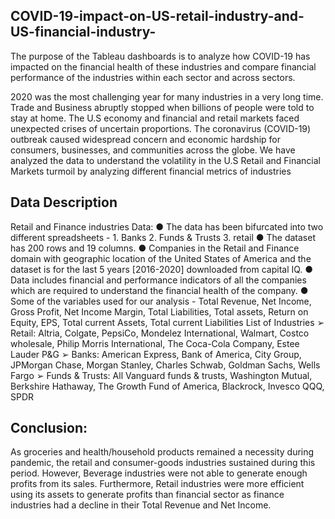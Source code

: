 ## COVID-19-impact-on-US-retail-industry-and-US-financial-industry-
The purpose of the Tableau dashboards is to analyze how COVID-19 has impacted on the financial health of these industries and compare financial performance of the industries within each sector and across sectors. 

2020 was the most challenging year for many industries in a very long time. Trade and Business abruptly stopped when billions of people were told to stay at home. The U.S economy and financial and retail markets faced unexpected crises of uncertain proportions. The coronavirus (COVID-19) outbreak caused widespread concern and economic hardship for consumers, businesses, and communities across the globe. We have analyzed the data to understand the volatility in the U.S Retail and Financial Markets turmoil by analyzing different financial metrics of industries 

## Data Description
Retail and Finance industries Data:
●	The data has been bifurcated into two different spreadsheets - 1. Banks 2. Funds & Trusts 3. retail
●	The dataset has 200 rows and 19 columns.
●	Companies in the Retail and Finance domain with geographic location of the United States of America and the dataset is for the last 5 years [2016-2020] downloaded from capital IQ.
●	Data includes financial and performance indicators of all the companies which are required to understand the financial health of the company. 
●	Some of the variables used for our analysis - 
Total Revenue, Net Income, Gross Profit, Net Income Margin, Total Liabilities, Total assets, Return on Equity, EPS, Total current Assets, Total current Liabilities
List of Industries 
➢	Retail: Altria, Colgate, PepsiCo, Mondelez International, Walmart, Costco wholesale, Philip Morris International, The Coca-Cola Company, Estee Lauder   P&G
➢	Banks: American Express, Bank of America, City Group, JPMorgan Chase, Morgan Stanley, Charles Schwab, Goldman Sachs, Wells Fargo
➢	Funds & Trusts: All Vanguard funds & trusts, Washington Mutual, Berkshire Hathaway, The Growth Fund of America, Blackrock, Invesco QQQ, SPDR

## Conclusion:
As groceries and health/household products remained a necessity during pandemic, the retail and consumer-goods industries sustained during this period. However, Beverage industries were not able to generate enough profits from its sales. Furthermore, Retail industries were more efficient using its assets to generate profits than financial sector as finance industries had a decline in their Total Revenue and Net Income.

